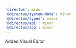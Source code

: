 ```yaml
---
'directus': minor
'@directus/system-data': minor
'@directus/types': minor
'@directus/api': minor
'@directus/app': minor
---
```


Added Visual Editor
